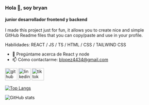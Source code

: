 ### Hola 👋, soy bryan
#### junior desarrollador frontend y backend
I made this project just for fun, it allows you to create nice and simple GitHub Readme files that you can copy/paste and use in your profile.

Habilidades: REACT / JS /  TS / HTML / CSS / TAILWIND CSS

- 💬 Pregúntame acerca de React y node 
- 📫 Cómo contactarme: blopez4434@gmail.com 


[<img src='https://cdn.jsdelivr.net/npm/simple-icons@3.0.1/icons/github.svg' alt='github' height='40'>](https://github.com/bl0pez)  [<img src='https://cdn.jsdelivr.net/npm/simple-icons@3.0.1/icons/linkedin.svg' alt='linkedin' height='40'>](https://www.linkedin.com/in/bryan-lópez-sánchez-73868baa/)  [<img src='https://cdn.jsdelivr.net/npm/simple-icons@3.0.1/icons/tiktok.svg' alt='tiktok' height='40'>](https://www.tiktok.com/@blopez_dev)  

[![Top Langs](https://github-readme-stats.vercel.app/api/top-langs/?username=bl0pez)](https://github.com/anuraghazra/github-readme-stats)

![GitHub stats](https://github-readme-stats.vercel.app/api?username=bl0pez&show_icons=true)  

